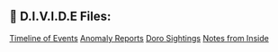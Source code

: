 ## 📁 D.I.V.I.D.E Files:

<div>
  
<a href="timeline.md">Timeline of Events</a>
<a href="anomaly_reports.md">Anomaly Reports</a>
<a href="doro_sightings.md">Doro Sightings</a>
<a href="notes_from_inside.md">Notes from Inside</a>
</div>
